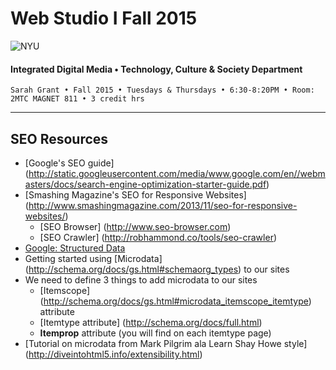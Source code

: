 # Web Studio I Fall 2015

![NYU](http://ws2.polishedsolid.com/de/nyu_soe_logo.png)
#### Integrated Digital Media • Technology, Culture & Society Department

    Sarah Grant • Fall 2015 • Tuesdays & Thursdays • 6:30-8:20PM • Room: 2MTC MAGNET 811 • 3 credit hrs

---

## SEO Resources

* [Google's SEO guide] (http://static.googleusercontent.com/media/www.google.com/en//webmasters/docs/search-engine-optimization-starter-guide.pdf)
* [Smashing Magazine's SEO for Responsive Websites] (http://www.smashingmagazine.com/2013/11/seo-for-responsive-websites/) 
    * [SEO Browser] (http://www.seo-browser.com)
    * [SEO Crawler] (http://robhammond.co/tools/seo-crawler)
* [Google: Structured Data](https://developers.google.com/structured-data/?hl=en&rd=1)
* Getting started using [Microdata] (http://schema.org/docs/gs.html#schemaorg_types) to our sites
* We need to define 3 things to add microdata to our sites
    * [Itemscope] (http://schema.org/docs/gs.html#microdata_itemscope_itemtype) attribute
    * [Itemtype attribute] (http://schema.org/docs/full.html)
    * **Itemprop** attribute (you will find on each itemtype page)
* [Tutorial on microdata from Mark Pilgrim ala Learn Shay Howe style] (http://diveintohtml5.info/extensibility.html)

